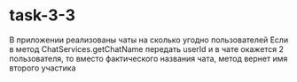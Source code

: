 # task-3-3
В приложении реализованы чаты на сколько угодно пользователей
Если в метод ChatServices.getChatName передать userId и в чате окажется 2 пользователя, то вместо фактического названия чата, метод вернет имя второго участика
